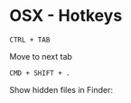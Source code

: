 # OSX - Hotkeys

```CTRL + TAB```

Move to next tab

```CMD + SHIFT + .```

Show hidden files in Finder:


